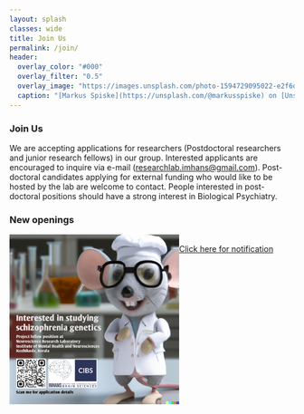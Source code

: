 ```yaml
---
layout: splash
classes: wide
title: Join Us
permalink: /join/
header:
  overlay_color: "#000"
  overlay_filter: "0.5"
  overlay_image: "https://images.unsplash.com/photo-1594729095022-e2f6d2eece9c?ixlib=rb-1.2.1&ixid=MnwxMjA3fDB8MHxwaG90by1wYWdlfHx8fGVufDB8fHx8&auto=format&fit=crop&w=1771&q=80"
  caption: "[Markus Spiske](https://unsplash.com/@markusspiske) on [Unsplash](https://unsplash.com)"
---
```

 
### Join Us <br/> 
We are accepting applications for researchers (Postdoctoral researchers and junior research fellows) in our group. Interested applicants are encouraged to inquire via e-mail (researchlab.imhans@gmail.com). Post-doctoral candidates applying for external funding who would like to be hosted by the lab are welcome to contact. People interested in post-doctoral positions should have a strong interest in Biological Psychiatry. 

### New openings <br/>
<img style="float: left;" src="/assets/software/KSCSTE_notification_project_fellow.jpg" alt="drawing" width="300"/> <br/>
[Click here for notification](https://imhans.ac.in/2022/12/08/notification/)
